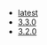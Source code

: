 - [latest](https://github.com/Bubka/2FAuth/releases)
- [3.3.0](https://www.qucheng.com/app-dynamic/2fauth-3.30-136.html)
- [3.2.0](https://github.com/Bubka/2FAuth/releases/tag/v3.2.0)
